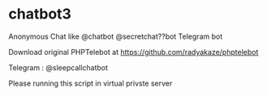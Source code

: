 # chatbot3
Anonymous Chat like @chatbot @secretchat??bot Telegram bot

Download original PHPTelebot at https://github.com/radyakaze/phptelebot

Telegram : @sleepcallchatbot

Please running this script in virtual privste server
